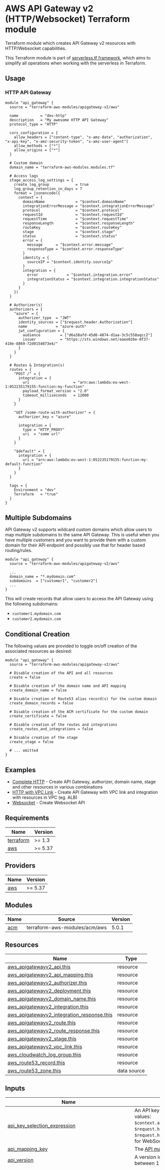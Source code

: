 # AWS API Gateway v2 (HTTP/Websocket) Terraform module

Terraform module which creates API Gateway v2 resources with HTTP/Websocket capabilities.

This Terraform module is part of [serverless.tf framework](https://serverless.tf), which aims to simplify all operations when working with the serverless in Terraform.

## Usage

### HTTP API Gateway

```hcl
module "api_gateway" {
  source = "terraform-aws-modules/apigateway-v2/aws"

  name          = "dev-http"
  description   = "My awesome HTTP API Gateway"
  protocol_type = "HTTP"

  cors_configuration = {
    allow_headers = ["content-type", "x-amz-date", "authorization", "x-api-key", "x-amz-security-token", "x-amz-user-agent"]
    allow_methods = ["*"]
    allow_origins = ["*"]
  }

  # Custom domain
  domain_name = "terraform-aws-modules.modules.tf"

  # Access logs
  stage_access_log_settings = {
    create_log_group            = true
    log_group_retention_in_days = 7
    format = jsonencode({
      context = {
        domainName              = "$context.domainName"
        integrationErrorMessage = "$context.integrationErrorMessage"
        protocol                = "$context.protocol"
        requestId               = "$context.requestId"
        requestTime             = "$context.requestTime"
        responseLength          = "$context.responseLength"
        routeKey                = "$context.routeKey"
        stage                   = "$context.stage"
        status                  = "$context.status"
        error = {
          message      = "$context.error.message"
          responseType = "$context.error.responseType"
        }
        identity = {
          sourceIP = "$context.identity.sourceIp"
        }
        integration = {
          error             = "$context.integration.error"
          integrationStatus = "$context.integration.integrationStatus"
        }
      }
    })
  }

  # Authorizer(s)
  authorizers = {
    "azure" = {
      authorizer_type  = "JWT"
      identity_sources = ["$request.header.Authorization"]
      name             = "azure-auth"
      jwt_configuration = {
        audience         = ["d6a38afd-45d6-4874-d1aa-3c5c558aqcc2"]
        issuer           = "https://sts.windows.net/aaee026e-8f37-410e-8869-72d9154873e4/"
      }
    }
  }

  # Routes & Integration(s)
  routes = {
    "POST /" = {
      integration = {
        uri                    = "arn:aws:lambda:eu-west-1:052235179155:function:my-function"
        payload_format_version = "2.0"
        timeout_milliseconds   = 12000
      }
    }

    "GET /some-route-with-authorizer" = {
      authorizer_key = "azure"

      integration = {
        type = "HTTP_PROXY"
        uri  = "some url"
      }
    }

    "$default" = {
      integration = {
        uri = "arn:aws:lambda:eu-west-1:052235179155:function:my-default-function"
      }
    }
  }

  tags = {
    Environment = "dev"
    Terraform   = "true"
  }
}
```

## Multiple Subdomains

API Gateway v2 supports wildcard custom domains which allow users to map multiple subdomains to the same API Gateway. This is useful when you have multiple customers and you want to provide them with a custom domain for their API endpoint and possibly use that for header based routing/rules.

```hcl
module "api_gateway" {
  source = "terraform-aws-modules/apigateway-v2/aws"

  ...
  domain_name = "*.mydomain.com"
  subdomains  = ["customer1", "customer2"]
  ...
}
```

This will create records that allow users to access the API Gateway using the following subdomains:
- `customer1.mydomain.com`
- `customer2.mydomain.com`

## Conditional Creation

The following values are provided to toggle on/off creation of the associated resources as desired:

```hcl
module "api_gateway" {
  source = "terraform-aws-modules/apigateway-v2/aws"

  # Disable creation of the API and all resources
  create = false

  # Disable creation of the domain name and API mapping
  create_domain_name = false

  # Disable creation of Route53 alias record(s) for the custom domain
  create_domain_records = false

  # Disable creation of the ACM certificate for the custom domain
  create_certificate = false

  # Disable creation of the routes and integrations
  create_routes_and_integrations = false

  # Disable creation of the stage
  create_stage = false

  # ... omitted
}
```

## Examples

- [Complete HTTP](https://github.com/terraform-aws-modules/terraform-aws-apigateway-v2/tree/master/examples/complete-http) - Create API Gateway, authorizer, domain name, stage and other resources in various combinations
- [HTTP with VPC Link](https://github.com/terraform-aws-modules/terraform-aws-apigateway-v2/tree/master/examples/vpc-link-http) - Create API Gateway with VPC link and integration with resources in VPC (eg. ALB)
- [Websocket](https://github.com/terraform-aws-modules/terraform-aws-apigateway-v2/tree/master/examples/websocket) - Create Websocket API

<!-- BEGINNING OF PRE-COMMIT-TERRAFORM DOCS HOOK -->
## Requirements

| Name | Version |
|------|---------|
| <a name="requirement_terraform"></a> [terraform](#requirement\_terraform) | >= 1.3 |
| <a name="requirement_aws"></a> [aws](#requirement\_aws) | >= 5.37 |

## Providers

| Name | Version |
|------|---------|
| <a name="provider_aws"></a> [aws](#provider\_aws) | >= 5.37 |

## Modules

| Name | Source | Version |
|------|--------|---------|
| <a name="module_acm"></a> [acm](#module\_acm) | terraform-aws-modules/acm/aws | 5.0.1 |

## Resources

| Name | Type |
|------|------|
| [aws_apigatewayv2_api.this](https://registry.terraform.io/providers/hashicorp/aws/latest/docs/resources/apigatewayv2_api) | resource |
| [aws_apigatewayv2_api_mapping.this](https://registry.terraform.io/providers/hashicorp/aws/latest/docs/resources/apigatewayv2_api_mapping) | resource |
| [aws_apigatewayv2_authorizer.this](https://registry.terraform.io/providers/hashicorp/aws/latest/docs/resources/apigatewayv2_authorizer) | resource |
| [aws_apigatewayv2_deployment.this](https://registry.terraform.io/providers/hashicorp/aws/latest/docs/resources/apigatewayv2_deployment) | resource |
| [aws_apigatewayv2_domain_name.this](https://registry.terraform.io/providers/hashicorp/aws/latest/docs/resources/apigatewayv2_domain_name) | resource |
| [aws_apigatewayv2_integration.this](https://registry.terraform.io/providers/hashicorp/aws/latest/docs/resources/apigatewayv2_integration) | resource |
| [aws_apigatewayv2_integration_response.this](https://registry.terraform.io/providers/hashicorp/aws/latest/docs/resources/apigatewayv2_integration_response) | resource |
| [aws_apigatewayv2_route.this](https://registry.terraform.io/providers/hashicorp/aws/latest/docs/resources/apigatewayv2_route) | resource |
| [aws_apigatewayv2_route_response.this](https://registry.terraform.io/providers/hashicorp/aws/latest/docs/resources/apigatewayv2_route_response) | resource |
| [aws_apigatewayv2_stage.this](https://registry.terraform.io/providers/hashicorp/aws/latest/docs/resources/apigatewayv2_stage) | resource |
| [aws_apigatewayv2_vpc_link.this](https://registry.terraform.io/providers/hashicorp/aws/latest/docs/resources/apigatewayv2_vpc_link) | resource |
| [aws_cloudwatch_log_group.this](https://registry.terraform.io/providers/hashicorp/aws/latest/docs/resources/cloudwatch_log_group) | resource |
| [aws_route53_record.this](https://registry.terraform.io/providers/hashicorp/aws/latest/docs/resources/route53_record) | resource |
| [aws_route53_zone.this](https://registry.terraform.io/providers/hashicorp/aws/latest/docs/data-sources/route53_zone) | data source |

## Inputs

| Name | Description | Type | Default | Required |
|------|-------------|------|---------|:--------:|
| <a name="input_api_key_selection_expression"></a> [api\_key\_selection\_expression](#input\_api\_key\_selection\_expression) | An API key selection expression. Valid values: `$context.authorizer.usageIdentifierKey`, `$request.header.x-api-key`. Defaults to `$request.header.x-api-key`. Applicable for WebSocket APIs | `string` | `null` | no |
| <a name="input_api_mapping_key"></a> [api\_mapping\_key](#input\_api\_mapping\_key) | The [API mapping key](https://docs.aws.amazon.com/apigateway/latest/developerguide/apigateway-websocket-api-mapping-template-reference.html) | `string` | `null` | no |
| <a name="input_api_version"></a> [api\_version](#input\_api\_version) | A version identifier for the API. Must be between 1 and 64 characters in length | `string` | `null` | no |
| <a name="input_authorizers"></a> [authorizers](#input\_authorizers) | Map of API gateway authorizers to create | <pre>map(object({<br>    authorizer_credentials_arn        = optional(string)<br>    authorizer_payload_format_version = optional(string)<br>    authorizer_result_ttl_in_seconds  = optional(number)<br>    authorizer_type                   = optional(string, "REQUEST")<br>    authorizer_uri                    = optional(string)<br>    enable_simple_responses           = optional(bool)<br>    identity_sources                  = optional(list(string))<br>    jwt_configuration = optional(object({<br>      audience = optional(list(string))<br>      issuer   = optional(string)<br>    }))<br>    name = optional(string)<br>  }))</pre> | `{}` | no |
| <a name="input_body"></a> [body](#input\_body) | An OpenAPI specification that defines the set of routes and integrations to create as part of the HTTP APIs. Supported only for HTTP APIs | `string` | `null` | no |
| <a name="input_cors_configuration"></a> [cors\_configuration](#input\_cors\_configuration) | The cross-origin resource sharing (CORS) configuration. Applicable for HTTP APIs | <pre>object({<br>    allow_credentials = optional(bool)<br>    allow_headers     = optional(list(string))<br>    allow_methods     = optional(list(string))<br>    allow_origins     = optional(list(string))<br>    expose_headers    = optional(list(string), [])<br>    max_age           = optional(number)<br>  })</pre> | `null` | no |
| <a name="input_create"></a> [create](#input\_create) | Controls if resources should be created | `bool` | `true` | no |
| <a name="input_create_certificate"></a> [create\_certificate](#input\_create\_certificate) | Whether to create a certificate for the domain | `bool` | `true` | no |
| <a name="input_create_domain_name"></a> [create\_domain\_name](#input\_create\_domain\_name) | Whether to create API domain name resource | `bool` | `true` | no |
| <a name="input_create_domain_records"></a> [create\_domain\_records](#input\_create\_domain\_records) | Whether to create Route53 records for the domain name | `bool` | `true` | no |
| <a name="input_create_routes_and_integrations"></a> [create\_routes\_and\_integrations](#input\_create\_routes\_and\_integrations) | Whether to create routes and integrations resources | `bool` | `true` | no |
| <a name="input_create_stage"></a> [create\_stage](#input\_create\_stage) | Whether to create default stage | `bool` | `true` | no |
| <a name="input_credentials_arn"></a> [credentials\_arn](#input\_credentials\_arn) | Part of quick create. Specifies any credentials required for the integration. Applicable for HTTP APIs | `string` | `null` | no |
| <a name="input_deploy_stage"></a> [deploy\_stage](#input\_deploy\_stage) | Whether to deploy the stage. `HTTP` APIs are auto-deployed by default | `bool` | `true` | no |
| <a name="input_description"></a> [description](#input\_description) | The description of the API. Must be less than or equal to 1024 characters in length | `string` | `null` | no |
| <a name="input_disable_execute_api_endpoint"></a> [disable\_execute\_api\_endpoint](#input\_disable\_execute\_api\_endpoint) | Whether clients can invoke the API by using the default execute-api endpoint. By default, clients can invoke the API with the default `{api_id}.execute-api.{region}.amazonaws.com endpoint`. To require that clients use a custom domain name to invoke the API, disable the default endpoint | `bool` | `null` | no |
| <a name="input_domain_name"></a> [domain\_name](#input\_domain\_name) | The domain name to use for API gateway | `string` | `""` | no |
| <a name="input_domain_name_certificate_arn"></a> [domain\_name\_certificate\_arn](#input\_domain\_name\_certificate\_arn) | The ARN of an AWS-managed certificate that will be used by the endpoint for the domain name. AWS Certificate Manager is the only supported source | `string` | `null` | no |
| <a name="input_domain_name_ownership_verification_certificate_arn"></a> [domain\_name\_ownership\_verification\_certificate\_arn](#input\_domain\_name\_ownership\_verification\_certificate\_arn) | ARN of the AWS-issued certificate used to validate custom domain ownership (when certificate\_arn is issued via an ACM Private CA or mutual\_tls\_authentication is configured with an ACM-imported certificate.) | `string` | `null` | no |
| <a name="input_domain_zone_id"></a> [domain\_zone\_id](#input\_domain\_zone\_id) | The Route53 zone ID to create records in. If not provided, the module will attempt to discover the zone ID based on the domain name | `string` | `null` | no |
| <a name="input_fail_on_warnings"></a> [fail\_on\_warnings](#input\_fail\_on\_warnings) | Whether warnings should return an error while API Gateway is creating or updating the resource using an OpenAPI specification. Defaults to `false`. Applicable for HTTP APIs | `bool` | `null` | no |
| <a name="input_mutual_tls_authentication"></a> [mutual\_tls\_authentication](#input\_mutual\_tls\_authentication) | The mutual TLS authentication configuration for the domain name | `map(string)` | `{}` | no |
| <a name="input_name"></a> [name](#input\_name) | The name of the API. Must be less than or equal to 128 characters in length | `string` | `""` | no |
| <a name="input_protocol_type"></a> [protocol\_type](#input\_protocol\_type) | The API protocol. Valid values: `HTTP`, `WEBSOCKET` | `string` | `"HTTP"` | no |
| <a name="input_route_key"></a> [route\_key](#input\_route\_key) | Part of quick create. Specifies any route key. Applicable for HTTP APIs | `string` | `null` | no |
| <a name="input_route_selection_expression"></a> [route\_selection\_expression](#input\_route\_selection\_expression) | The route selection expression for the API. Defaults to `$request.method $request.path` | `string` | `null` | no |
| <a name="input_routes"></a> [routes](#input\_routes) | Map of API gateway routes with integrations | <pre>map(object({<br>    # Route<br>    authorizer_key             = optional(string)<br>    api_key_required           = optional(bool)<br>    authorization_scopes       = optional(list(string), [])<br>    authorization_type         = optional(string)<br>    authorizer_id              = optional(string)<br>    model_selection_expression = optional(string)<br>    operation_name             = optional(string)<br>    request_models             = optional(map(string), {})<br>    request_parameter = optional(object({<br>      request_parameter_key = optional(string)<br>      required              = optional(bool, false)<br>    }), {})<br>    route_response_selection_expression = optional(string)<br><br>    # Route settings<br>    data_trace_enabled       = optional(bool)<br>    detailed_metrics_enabled = optional(bool)<br>    logging_level            = optional(string)<br>    throttling_burst_limit   = optional(number)<br>    throttling_rate_limit    = optional(number)<br><br>    # Stage - Route response<br>    route_response = optional(object({<br>      create                     = optional(bool, false)<br>      model_selection_expression = optional(string)<br>      response_models            = optional(map(string))<br>      route_response_key         = optional(string, "$default")<br>    }), {})<br><br>    # Integration<br>    integration = object({<br>      connection_id             = optional(string)<br>      vpc_link_key              = optional(string)<br>      connection_type           = optional(string)<br>      content_handling_strategy = optional(string)<br>      credentials_arn           = optional(string)<br>      description               = optional(string)<br>      method                    = optional(string)<br>      subtype                   = optional(string)<br>      type                      = optional(string, "AWS_PROXY")<br>      uri                       = optional(string)<br>      passthrough_behavior      = optional(string)<br>      payload_format_version    = optional(string)<br>      request_parameters        = optional(map(string), {})<br>      request_templates         = optional(map(string), {})<br>      response_parameters = optional(list(object({<br>        mappings    = map(string)<br>        status_code = string<br>      })))<br>      template_selection_expression = optional(string)<br>      timeout_milliseconds          = optional(number)<br>      tls_config = optional(object({<br>        server_name_to_verify = optional(string)<br>      }))<br><br>      # Integration Response<br>      response = optional(object({<br>        content_handling_strategy     = optional(string)<br>        integration_response_key      = optional(string)<br>        response_templates            = optional(map(string))<br>        template_selection_expression = optional(string)<br>      }), {})<br>    })<br>  }))</pre> | `{}` | no |
| <a name="input_stage_access_log_settings"></a> [stage\_access\_log\_settings](#input\_stage\_access\_log\_settings) | Settings for logging access in this stage. Use the aws\_api\_gateway\_account resource to configure [permissions for CloudWatch Logging](https://docs.aws.amazon.com/apigateway/latest/developerguide/set-up-logging.html#set-up-access-logging-permissions) | <pre>object({<br>    create_log_group            = optional(bool, true)<br>    destination_arn             = optional(string)<br>    format                      = optional(string)<br>    log_group_name              = optional(string)<br>    log_group_retention_in_days = optional(number, 30)<br>    log_group_kms_key_id        = optional(string)<br>    log_group_skip_destroy      = optional(bool)<br>    log_group_class             = optional(string)<br>    log_group_tags              = optional(map(string), {})<br>  })</pre> | `{}` | no |
| <a name="input_stage_client_certificate_id"></a> [stage\_client\_certificate\_id](#input\_stage\_client\_certificate\_id) | The identifier of a client certificate for the stage. Use the `aws_api_gateway_client_certificate` resource to configure a client certificate. Supported only for WebSocket APIs | `string` | `null` | no |
| <a name="input_stage_default_route_settings"></a> [stage\_default\_route\_settings](#input\_stage\_default\_route\_settings) | The default route settings for the stage | <pre>object({<br>    data_trace_enabled       = optional(bool, true)<br>    detailed_metrics_enabled = optional(bool, true)<br>    logging_level            = optional(string)<br>    throttling_burst_limit   = optional(number, 500)<br>    throttling_rate_limit    = optional(number, 1000)<br>  })</pre> | `{}` | no |
| <a name="input_stage_description"></a> [stage\_description](#input\_stage\_description) | The description for the stage. Must be less than or equal to 1024 characters in length | `string` | `null` | no |
| <a name="input_stage_name"></a> [stage\_name](#input\_stage\_name) | The name of the stage. Must be between 1 and 128 characters in length | `string` | `"$default"` | no |
| <a name="input_stage_tags"></a> [stage\_tags](#input\_stage\_tags) | A mapping of tags to assign to the stage resource | `map(string)` | `{}` | no |
| <a name="input_stage_variables"></a> [stage\_variables](#input\_stage\_variables) | A map that defines the stage variables for the stage | `map(string)` | `{}` | no |
| <a name="input_subdomain_record_types"></a> [subdomain\_record\_types](#input\_subdomain\_record\_types) | A list of record types to create for the subdomain(s) | `list(string)` | <pre>[<br>  "A",<br>  "AAAA"<br>]</pre> | no |
| <a name="input_subdomains"></a> [subdomains](#input\_subdomains) | An optional list of subdomains to use for API gateway | `list(string)` | `[]` | no |
| <a name="input_tags"></a> [tags](#input\_tags) | A mapping of tags to assign to API gateway resources | `map(string)` | `{}` | no |
| <a name="input_target"></a> [target](#input\_target) | Part of quick create. Quick create produces an API with an integration, a default catch-all route, and a default stage which is configured to automatically deploy changes. For HTTP integrations, specify a fully qualified URL. For Lambda integrations, specify a function ARN. The type of the integration will be HTTP\_PROXY or AWS\_PROXY, respectively. Applicable for HTTP APIs | `string` | `null` | no |
| <a name="input_vpc_link_tags"></a> [vpc\_link\_tags](#input\_vpc\_link\_tags) | A map of tags to add to the VPC Links created | `map(string)` | `{}` | no |
| <a name="input_vpc_links"></a> [vpc\_links](#input\_vpc\_links) | Map of VPC Link definitions to create | <pre>map(object({<br>    name               = optional(string)<br>    security_group_ids = optional(list(string))<br>    subnet_ids         = optional(list(string))<br>    tags               = optional(map(string), {})<br>  }))</pre> | `{}` | no |

## Outputs

| Name | Description |
|------|-------------|
| <a name="output_acm_certificate_arn"></a> [acm\_certificate\_arn](#output\_acm\_certificate\_arn) | The ARN of the certificate |
| <a name="output_api_arn"></a> [api\_arn](#output\_api\_arn) | The ARN of the API |
| <a name="output_api_endpoint"></a> [api\_endpoint](#output\_api\_endpoint) | URI of the API, of the form `https://{api-id}.execute-api.{region}.amazonaws.com` for HTTP APIs and `wss://{api-id}.execute-api.{region}.amazonaws.com` for WebSocket APIs |
| <a name="output_api_execution_arn"></a> [api\_execution\_arn](#output\_api\_execution\_arn) | The ARN prefix to be used in an `aws_lambda_permission`'s `source_arn` attribute or in an `aws_iam_policy` to authorize access to the `@connections` API |
| <a name="output_api_id"></a> [api\_id](#output\_api\_id) | The API identifier |
| <a name="output_authorizers"></a> [authorizers](#output\_authorizers) | Map of API Gateway Authorizer(s) created and their attributes |
| <a name="output_domain_name_api_mapping_selection_expression"></a> [domain\_name\_api\_mapping\_selection\_expression](#output\_domain\_name\_api\_mapping\_selection\_expression) | The API mapping selection expression for the domain name |
| <a name="output_domain_name_arn"></a> [domain\_name\_arn](#output\_domain\_name\_arn) | The ARN of the domain name |
| <a name="output_domain_name_configuration"></a> [domain\_name\_configuration](#output\_domain\_name\_configuration) | The domain name configuration |
| <a name="output_domain_name_hosted_zone_id"></a> [domain\_name\_hosted\_zone\_id](#output\_domain\_name\_hosted\_zone\_id) | The Amazon Route 53 Hosted Zone ID of the endpoint |
| <a name="output_domain_name_id"></a> [domain\_name\_id](#output\_domain\_name\_id) | The domain name identifier |
| <a name="output_domain_name_target_domain_name"></a> [domain\_name\_target\_domain\_name](#output\_domain\_name\_target\_domain\_name) | The target domain name |
| <a name="output_integrations"></a> [integrations](#output\_integrations) | Map of the integrations created and their attributes |
| <a name="output_routes"></a> [routes](#output\_routes) | Map of the routes created and their attributes |
| <a name="output_stage_access_logs_cloudwatch_log_group_arn"></a> [stage\_access\_logs\_cloudwatch\_log\_group\_arn](#output\_stage\_access\_logs\_cloudwatch\_log\_group\_arn) | Arn of cloudwatch log group created |
| <a name="output_stage_access_logs_cloudwatch_log_group_name"></a> [stage\_access\_logs\_cloudwatch\_log\_group\_name](#output\_stage\_access\_logs\_cloudwatch\_log\_group\_name) | Name of cloudwatch log group created |
| <a name="output_stage_arn"></a> [stage\_arn](#output\_stage\_arn) | The stage ARN |
| <a name="output_stage_domain_name"></a> [stage\_domain\_name](#output\_stage\_domain\_name) | Domain name of the stage (useful for CloudFront distribution) |
| <a name="output_stage_execution_arn"></a> [stage\_execution\_arn](#output\_stage\_execution\_arn) | The ARN prefix to be used in an aws\_lambda\_permission's source\_arn attribute or in an aws\_iam\_policy to authorize access to the @connections API |
| <a name="output_stage_id"></a> [stage\_id](#output\_stage\_id) | The stage identifier |
| <a name="output_stage_invoke_url"></a> [stage\_invoke\_url](#output\_stage\_invoke\_url) | The URL to invoke the API pointing to the stage |
| <a name="output_vpc_links"></a> [vpc\_links](#output\_vpc\_links) | Map of VPC links created and their attributes |
<!-- END OF PRE-COMMIT-TERRAFORM DOCS HOOK -->

## Authors

Module managed by [Anton Babenko](https://github.com/antonbabenko). Check out [serverless.tf](https://serverless.tf) to learn more about doing serverless with Terraform.

Please reach out to [Betajob](https://www.betajob.com/) if you are looking for commercial support for your Terraform, AWS, or serverless project.

## License

Apache 2 Licensed. See [LICENSE](https://github.com/terraform-aws-modules/terraform-aws-apigateway-v2/tree/master/LICENSE) for full details.
